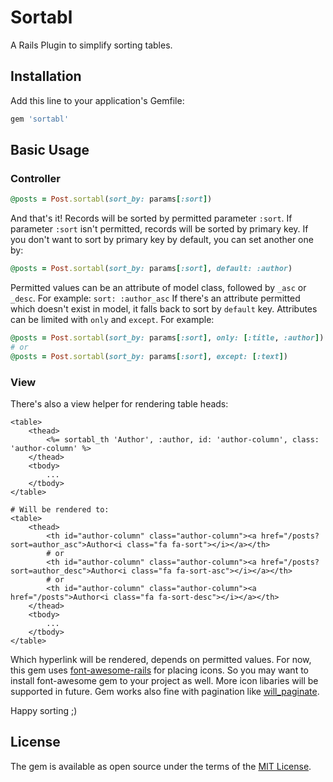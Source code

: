 # Sortabl

A Rails Plugin to simplify sorting tables.

## Installation

Add this line to your application's Gemfile:

```ruby
gem 'sortabl'
```

## Basic Usage

### Controller

```ruby
@posts = Post.sortabl(sort_by: params[:sort])
```

And that's it! Records will be sorted by permitted parameter `:sort`. If parameter `:sort` isn't permitted, records will be sorted by primary key. If you don't want to sort by primary key by default, you can set another one by:

```ruby
@posts = Post.sortabl(sort_by: params[:sort], default: :author)
```

Permitted values can be an attribute of model class, followed by `_asc` or `_desc`. For example: `sort: :author_asc`
If there's an attribute permitted which doesn't exist in model, it falls back to sort by `default` key. Attributes can be limited with `only` and `except`. For example:

```ruby
@posts = Post.sortabl(sort_by: params[:sort], only: [:title, :author])
# or
@posts = Post.sortabl(sort_by: params[:sort], except: [:text])
```


### View

There's also a view helper for rendering table heads:

```erb
<table>
	<thead>
		<%= sortabl_th 'Author', :author, id: 'author-column', class: 'author-column' %>
	</thead>
	<tbody>
		...
	</tbody>
</table>

# Will be rendered to:
<table>
	<thead>
		<th id="author-column" class="author-column"><a href="/posts?sort=author_asc">Author<i class="fa fa-sort"></i></a></th>
		# or
		<th id="author-column" class="author-column"><a href="/posts?sort=author_desc">Author<i class="fa fa-sort-asc"></i></a></th>
		# or
		<th id="author-column" class="author-column"><a href="/posts">Author<i class="fa fa-sort-desc"></i></a></th>
	</thead>
	<tbody>
		...
	</tbody>
</table>
```

Which hyperlink will be rendered, depends on permitted values.
For now, this gem uses [font-awesome-rails](https://github.com/bokmann/font-awesome-rails) for placing icons. So you may want to install font-awesome gem to your project as well. More icon libaries will be supported in future.
Gem works also fine with pagination like [will_paginate](https://github.com/mislav/will_paginate).

Happy sorting ;)

## License

The gem is available as open source under the terms of the [MIT License](http://opensource.org/licenses/MIT).

